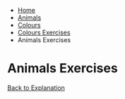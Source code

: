 <ul class="breadcrumb">
  <li><a href="index.html">Home</a></li>
  <li><a href="page2.html">Animals</a></li>
  <li><a href="page3.html">Colours</a></li>
  <li><a href="page4.html">Colours Exercises</a></li>
  <li>Animals Exercises</li>
</ul>

<h1>Animals Exercises</h1>





<p>
  <a style="float:left;" href="page3.html">Back to Explanation</a>
    </p>
  <div style="clear:both;"></div>
